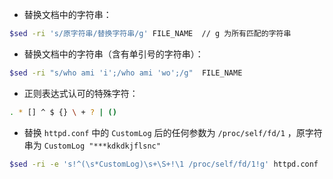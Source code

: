 - 替换文档中的字符串：

```bash
$sed -ri 's/原字符串/替换字符串/g' FILE_NAME  // g 为所有匹配的字符串
```

- 替换文档中的字符串（含有单引号的字符串）：

```bash
$sed -ri "s/who ami 'i';/who ami 'wo';/g"  FILE_NAME
```

- 正则表达式认可的特殊字符：

```bash
. * [] ^ $ {} \ + ? | ()
```

- 替换 `httpd.conf` 中的 `CustomLog` 后的任何参数为 `/proc/self/fd/1` ，原字符串为 `CustomLog "***kdkdkjflsnc"`

```bash
$sed -ri -e 's!^(\s*CustomLog)\s+\S+!\1 /proc/self/fd/1!g' httpd.conf
```
